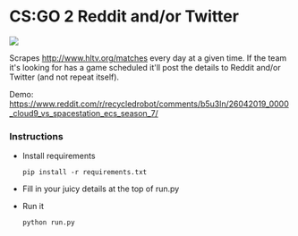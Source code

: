 # CS:GO 2 Reddit and/or Twitter

![](https://www.hltv.org/img/static/openGraphHltvLogo.png)

Scrapes http://www.hltv.org/matches every day at a given time. If the team it's looking for has a game scheduled it'll post the details to Reddit and/or Twitter (and not repeat itself).

Demo: https://www.reddit.com/r/recycledrobot/comments/b5u3ln/26042019_0000_cloud9_vs_spacestation_ecs_season_7/

### Instructions

- Install requirements

      pip install -r requirements.txt

- Fill in your juicy details at the top of run.py
- Run it

      python run.py
